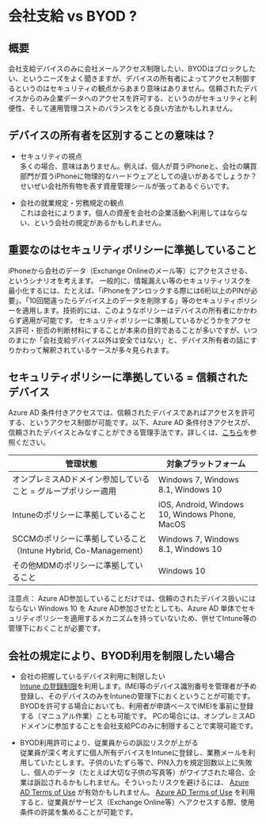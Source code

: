 # 会社支給 vs BYOD ?

## 概要
会社支給デバイスのみに会社メールアクセス制限したい、BYODはブロックしたい、というニーズをよく聞きますが、デバイスの所有者によってアクセス制御するというのはセキュリティの観点からあまり意味はありません。信頼されたデバイスからのみ企業データへのアクセスを許可する、というのがセキュリティと利便性、そして運用管理コストのバランスをとる良い方法かもしれません。



## デバイスの所有者を区別することの意味は？
* セキュリティの視点  
多くの場合、意味はありません。例えば、個人が買うiPhoneと、会社の購買部門が買うiPhoneに物理的なハードウェアとしての違いがあるでしょうか？せいぜい会社所有物を表す資産管理シールが張ってあるぐらいです。

* 会社の就業規定・労務規定の観点  
これは会社によります。個人の資産を会社の企業活動へ利用してはならない、という会社の規定があるかもしれません。

## 重要なのはセキュリティポリシーに準拠していること
iPhoneから会社のデータ（Exchange Onlineのメール等）にアクセスさせる、というシナリオを考えます。
一般的に、情報漏えい等のセキュリティリスクを最小化するには、たとえば、「iPhoneをアンロックする際には6桁以上のPINが必要」、「10回間違ったらデバイス上のデータを削除する」等のセキュリティポリシーを適用します。技術的には、このようなポリシーはデバイスの所有者にかかわらず適用が可能です。
セキュリティポリシーに準拠しているかどうかをアクセス許可・拒否の判断材料にすることが本来の目的であることが多いですが、いつのまにか「会社支給デバイス以外は安全ではない」と、デバイス所有者の話にすりかわって解釈されているケースが多々見られます。

## セキュリティポリシーに準拠している = 信頼されたデバイス

Azure AD 条件付きアクセスでは、信頼されたデバイスであればアクセスを許可する、というアクセス制御が可能です。以下、Azure AD 条件付きアクセスが、信頼されたデバイスとみなすことができる管理手法です。詳しくは、[こちら](https://docs.microsoft.com/ja-jp/azure/active-directory/active-directory-conditional-access-policy-connected-applications)を参照ください。

|管理状態|対象プラットフォーム|
|-|-|
|オンプレミスADドメイン参加していること = グループポリシー適用|Windows 7, Windows 8.1, Windows 10|
|Intuneのポリシーに準拠していること|iOS, Android, Windows 10, Windows Phone, MacOS|
|SCCMのポリシーに準拠していること（Intune Hybrid, Co-Management）|Windows 7, Windows 8.1, Windows 10|
|その他MDMのポリシーに準拠していること|Windows 10|

注意点： Azure AD参加していることだけでは、信頼のされたデバイス扱いにはならない
Windows 10 を Azure AD参加させたとしても、Azure AD 単体でセキュリティポリシーを適用するメカニズムを持っていないため、併せてIntune等の管理下におくことが必要です。


## 会社の規定により、BYOD利用を制限したい場合
* 会社の把握しているデバイス利用に制限したい  
[Intune の登録制限](https://docs.microsoft.com/ja-jp/intune/enrollment-options)を利用します。IMEI等のデバイス識別番号を管理者が予め登録し、そのデバイスのみをIntuneの管理下におくということが可能です。BYODを許可する場合においても、利用者が申請ベースでIMEIを事前に登録する（マニュアル作業）ことも可能です。
PCの場合には、オンプレミスADドメインに参加することを会社支給PCのみに制限することで実現可能です。

* BYOD利用許可により、従業員からの訴訟リスクが上がる  
従業員が深く考えずに個人所有デバイスをIntuneに登録し、業務メールを利用していたとします。子供のいたずら等で、PIN入力を規定回数以上に失敗し、個人のデータ（たとえば大切な子供の写真等）がワイプされた場合、企業は訴訟されるかもしれません。そういったリスクを避けるには、
[Azure AD Terms of Use](https://docs.microsoft.com/ja-jp/azure/active-directory/active-directory-tou) が有効かもしれません。
[Azure AD Terms of Use](https://docs.microsoft.com/ja-jp/azure/active-directory/active-directory-tou) を利用すると、従業員がサービス（Exchange Online等）へアクセスする際、使用条件の許諾を集めることが可能です。